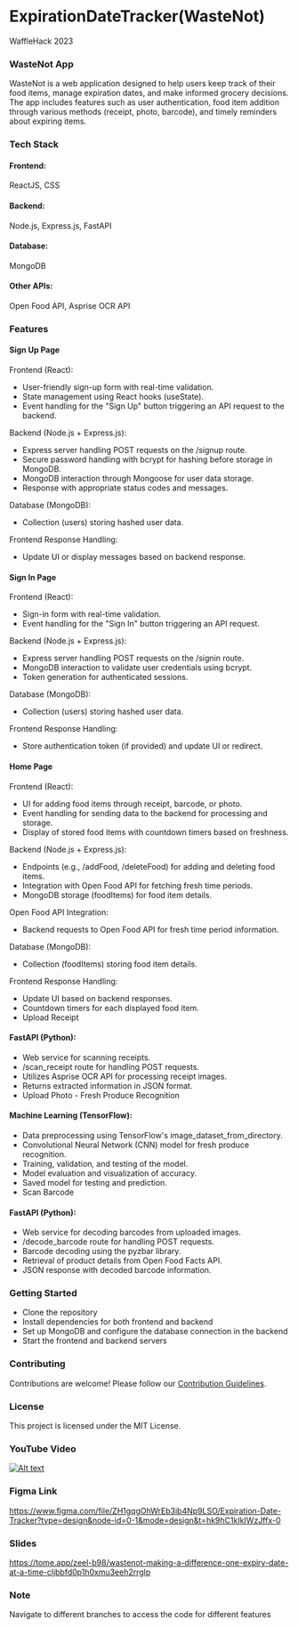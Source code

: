 # ExpirationDateTracker(WasteNot)
WaffleHack 2023

### WasteNot App
WasteNot is a web application designed to help users keep track of their food items, manage expiration dates, and make informed grocery decisions. The app includes features such as user authentication, food item addition through various methods (receipt, photo, barcode), and timely reminders about expiring items.

### Tech Stack
#### Frontend:
ReactJS, CSS
#### Backend:
Node.js, Express.js, FastAPI
#### Database:
MongoDB
#### Other APIs:
Open Food API, Asprise OCR API

### Features

#### Sign Up Page

Frontend (React):

* User-friendly sign-up form with real-time validation.
* State management using React hooks (useState).
* Event handling for the "Sign Up" button triggering an API request to the backend.

Backend (Node.js + Express.js):

* Express server handling POST requests on the /signup route.
* Secure password handling with bcrypt for hashing before storage in MongoDB.
* MongoDB interaction through Mongoose for user data storage.
* Response with appropriate status codes and messages.

Database (MongoDB):

* Collection (users) storing hashed user data.
  
Frontend Response Handling:

* Update UI or display messages based on backend response.

#### Sign In Page

Frontend (React):

* Sign-in form with real-time validation.
* Event handling for the "Sign In" button triggering an API request.

Backend (Node.js + Express.js):

* Express server handling POST requests on the /signin route.
* MongoDB interaction to validate user credentials using bcrypt.
* Token generation for authenticated sessions.

Database (MongoDB):

* Collection (users) storing hashed user data.

Frontend Response Handling:

* Store authentication token (if provided) and update UI or redirect.

#### Home Page

Frontend (React):

* UI for adding food items through receipt, barcode, or photo.
* Event handling for sending data to the backend for processing and storage.
* Display of stored food items with countdown timers based on freshness.

Backend (Node.js + Express.js):

* Endpoints (e.g., /addFood, /deleteFood) for adding and deleting food items.
* Integration with Open Food API for fetching fresh time periods.
* MongoDB storage (foodItems) for food item details.

Open Food API Integration:

* Backend requests to Open Food API for fresh time period information.

Database (MongoDB):

* Collection (foodItems) storing food item details.

Frontend Response Handling:

* Update UI based on backend responses.
* Countdown timers for each displayed food item.
* Upload Receipt

  

#### FastAPI (Python):

* Web service for scanning receipts.
* /scan_receipt route for handling POST requests.
* Utilizes Asprise OCR API for processing receipt images.
* Returns extracted information in JSON format.
* Upload Photo - Fresh Produce Recognition

#### Machine Learning (TensorFlow):

* Data preprocessing using TensorFlow's image_dataset_from_directory.
* Convolutional Neural Network (CNN) model for fresh produce recognition.
* Training, validation, and testing of the model.
* Model evaluation and visualization of accuracy.
* Saved model for testing and prediction.
* Scan Barcode
  
#### FastAPI (Python):

* Web service for decoding barcodes from uploaded images.
* /decode_barcode route for handling POST requests.
* Barcode decoding using the pyzbar library.
* Retrieval of product details from Open Food Facts API.
* JSON response with decoded barcode information.


### Getting Started

* Clone the repository
* Install dependencies for both frontend and backend
* Set up MongoDB and configure the database connection in the backend
* Start the frontend and backend servers

### Contributing
Contributions are welcome! Please follow our [Contribution Guidelines](https://github.com/ishuonly/ExpirationDateTracker/blob/main/CONTRIBUTION.md).

### License
This project is licensed under the MIT License.

### YouTube Video
[![Alt text](https://img.youtube.com/vi/jXnWqMaLeRA/0.jpg)](https://youtu.be/jXnWqMaLeRA)

### Figma Link
https://www.figma.com/file/ZH1gqgOhWrEb3ib4Np9LSO/Expiration-Date-Tracker?type=design&node-id=0-1&mode=design&t=hk9hC1kIkIWzJffx-0

### Slides
https://tome.app/zeel-b98/wastenot-making-a-difference-one-expiry-date-at-a-time-cljbbfd0p1h0xmu3eeh2rrglp

### Note
Navigate to different branches to access the code for different features
